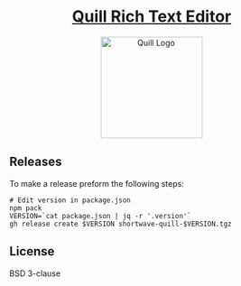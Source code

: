 <h1 align="center">
  <a href="https://quilljs.com/" title="Quill">Quill Rich Text Editor</a>
</h1>
<p align="center">
  <a href="https://quilljs.com/" title="Quill"><img alt="Quill Logo" src="https://quilljs.com/assets/images/logo.svg" width="180"></a>
</p>


## Releases

To make a release preform the following steps:

```shell
# Edit version in package.json
npm pack
VERSION=`cat package.json | jq -r '.version'`
gh release create $VERSION shortwave-quill-$VERSION.tgz
```

## License

BSD 3-clause
